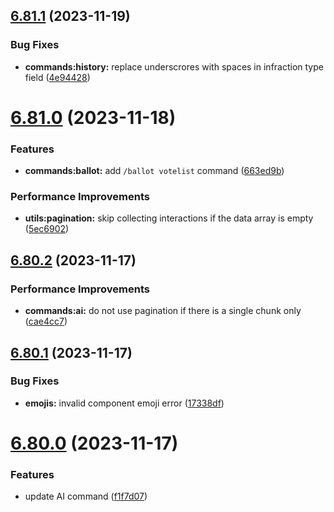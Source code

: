 ## [6.81.1](https://github.com/onesoft-sudo/sudobot/compare/v6.81.0...v6.81.1) (2023-11-19)


### Bug Fixes

* **commands:history:** replace underscrores with spaces in infraction type field ([4e94428](https://github.com/onesoft-sudo/sudobot/commit/4e94428d557dae25bd83fd74ac1d81fb5c750009))



# [6.81.0](https://github.com/onesoft-sudo/sudobot/compare/v6.80.2...v6.81.0) (2023-11-18)


### Features

* **commands:ballot:** add `/ballot votelist` command ([663ed9b](https://github.com/onesoft-sudo/sudobot/commit/663ed9bc4dc3731a0f8db1b1131408d8caa073ec))


### Performance Improvements

* **utils:pagination:** skip collecting interactions if the data array is empty ([5ec6902](https://github.com/onesoft-sudo/sudobot/commit/5ec6902726d17b240aaec7c45986bb9e369ef663))



## [6.80.2](https://github.com/onesoft-sudo/sudobot/compare/v6.80.1...v6.80.2) (2023-11-17)


### Performance Improvements

* **commands:ai:** do not use pagination if there is a single chunk only ([cae4cc7](https://github.com/onesoft-sudo/sudobot/commit/cae4cc7fce20c1e2a51330a1c55ff0e8bfd6ef68))



## [6.80.1](https://github.com/onesoft-sudo/sudobot/compare/v6.80.0...v6.80.1) (2023-11-17)


### Bug Fixes

* **emojis:** invalid component emoji error ([17338df](https://github.com/onesoft-sudo/sudobot/commit/17338df53089610e3f4b06b2d35b06ba28e12071))



# [6.80.0](https://github.com/onesoft-sudo/sudobot/compare/v6.79.0...v6.80.0) (2023-11-17)


### Features

* update AI command ([f1f7d07](https://github.com/onesoft-sudo/sudobot/commit/f1f7d07f2193ab7e866122ca79fb2af788c625f5))



